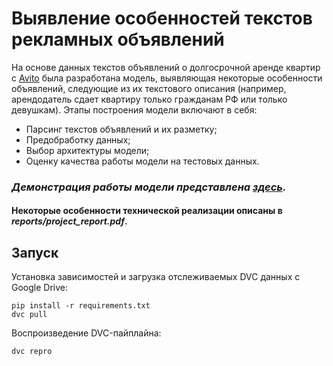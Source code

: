 # Выявление особенностей текстов рекламных объявлений

На основе данных текстов объявлений о долгосрочной аренде квартир с [Avito](https://www.avito.ru/) была разработана 
модель, выявляющая некоторые особенности объявлений, следующие из 
их текстового описания (например, арендодатель сдает квартиру 
только гражданам РФ или только девушкам). 
Этапы построения модели включают в себя:
- Парсинг текстов объявлений и их разметку;
- Предобработку данных;
- Выбор архитектуры модели;
- Оценку качества работы модели на тестовых данных.

### **_Демонстрация работы модели представлена [здесь](https://huggingface.co/spaces/SoooSlooow/AdsClassifier)._**

#### Некоторые особенности технической реализации описаны в **_reports/project_report.pdf_**.

## Запуск

Установка зависимостей и загрузка отслеживаемых DVC данных с Google Drive:

`pip install -r requirements.txt`  
`dvc pull`

Воспроизведение DVC-пайплайна:

`dvc repro`


    